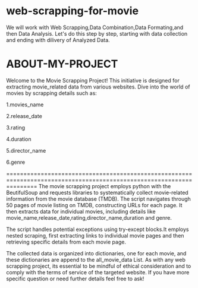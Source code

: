 # web-scrapping-for-movie

We will work with Web Scrapping,Data Combination,Data Formating,and then Data Analysis. Let's do this step by step, starting with data collection and ending with dilivery of Analyzed Data.

# ABOUT-MY-PROJECT

Welcome to the Movie Scrapping Project! This initiative is designed for extracting movie_related data from various websites. Dive into the world of movies by scrapping details such as:

1.movies_name

2.release_date

3.rating

4.duration

5.director_name

6.genre

=====================================================================================================================
The movie scrapping project employs python with the BeutifulSoup and requests libraries to systematically collect movie-related information from the movie database (TMDB). The script navigates through 50 pages of movie listing on TMDB, constructing URLs for each page. It then extracts data for individual movies, including details like movie_name,release_date,rating,director_name,duration and genre.

The script handles potential exceptions using try-except blocks.It employs nested scraping, first extracting links to individual movie pages and then retrieving specific details from each movie page.

The collected data is organized into dictionaries, one for each movie, and these dictionaries are append to the all_movie_data List. As with any web scrapping project, its essential to be mindful of ethical consideration and to comply with the terms of service of the targeted website. If you have more specific question or need further details feel free to ask!
